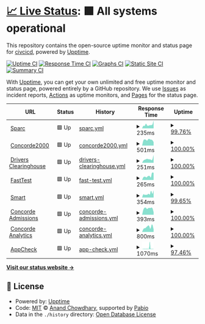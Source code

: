# [📈 Live Status](https://civcicd.github.io/uptime-monitor-commercial): <!--live status--> **🟩 All systems operational**

This repository contains the open-source uptime monitor and status page for [civcicd](https://civcicd.github.io/uptime-monitor-commercial), powered by [Upptime](https://github.com/upptime/upptime).

[![Uptime CI](https://github.com/civcicd/uptime-monitor-commercial/workflows/Uptime%20CI/badge.svg)](https://github.com/civcicd/uptime-monitor-commercial/actions?query=workflow%3A%22Uptime+CI%22)
[![Response Time CI](https://github.com/civcicd/uptime-monitor-commercial/workflows/Response%20Time%20CI/badge.svg)](https://github.com/civcicd/uptime-monitor-commercial/actions?query=workflow%3A%22Response+Time+CI%22)
[![Graphs CI](https://github.com/civcicd/uptime-monitor-commercial/workflows/Graphs%20CI/badge.svg)](https://github.com/civcicd/uptime-monitor-commercial/actions?query=workflow%3A%22Graphs+CI%22)
[![Static Site CI](https://github.com/civcicd/uptime-monitor-commercial/workflows/Static%20Site%20CI/badge.svg)](https://github.com/civcicd/uptime-monitor-commercial/actions?query=workflow%3A%22Static+Site+CI%22)
[![Summary CI](https://github.com/civcicd/uptime-monitor-commercial/workflows/Summary%20CI/badge.svg)](https://github.com/civcicd/uptime-monitor-commercial/actions?query=workflow%3A%22Summary+CI%22)

With [Upptime](https://upptime.js.org), you can get your own unlimited and free uptime monitor and status page, powered entirely by a GitHub repository. We use [Issues](https://github.com/civcicd/uptime-monitor-commercial/issues) as incident reports, [Actions](https://github.com/civcicd/uptime-monitor-commercial/actions) as uptime monitors, and [Pages](https://civcicd.github.io/uptime-monitor-commercial) for the status page.

<!--start: status pages-->
<!-- This summary is generated by Upptime (https://github.com/upptime/upptime) -->
<!-- Do not edit this manually, your changes will be overwritten -->
<!-- prettier-ignore -->
| URL | Status | History | Response Time | Uptime |
| --- | ------ | ------- | ------------- | ------ |
| <img alt="" src="https://icons.duckduckgo.com/ip3/sparc.concorde2000.com.ico" height="13"> [Sparc](https://sparc.concorde2000.com) | 🟩 Up | [sparc.yml](https://github.com/civcicd/uptime-monitor-commercial/commits/HEAD/history/sparc.yml) | <details><summary><img alt="Response time graph" src="./graphs/sparc/response-time-week.png" height="20"> 235ms</summary><br><a href="https://uptime.concorde2000.com/history/sparc"><img alt="Response time 302" src="https://img.shields.io/endpoint?url=https%3A%2F%2Fraw.githubusercontent.com%2Fcivcicd%2Fuptime-monitor-commercial%2FHEAD%2Fapi%2Fsparc%2Fresponse-time.json"></a><br><a href="https://uptime.concorde2000.com/history/sparc"><img alt="24-hour response time 368" src="https://img.shields.io/endpoint?url=https%3A%2F%2Fraw.githubusercontent.com%2Fcivcicd%2Fuptime-monitor-commercial%2FHEAD%2Fapi%2Fsparc%2Fresponse-time-day.json"></a><br><a href="https://uptime.concorde2000.com/history/sparc"><img alt="7-day response time 235" src="https://img.shields.io/endpoint?url=https%3A%2F%2Fraw.githubusercontent.com%2Fcivcicd%2Fuptime-monitor-commercial%2FHEAD%2Fapi%2Fsparc%2Fresponse-time-week.json"></a><br><a href="https://uptime.concorde2000.com/history/sparc"><img alt="30-day response time 298" src="https://img.shields.io/endpoint?url=https%3A%2F%2Fraw.githubusercontent.com%2Fcivcicd%2Fuptime-monitor-commercial%2FHEAD%2Fapi%2Fsparc%2Fresponse-time-month.json"></a><br><a href="https://uptime.concorde2000.com/history/sparc"><img alt="1-year response time 302" src="https://img.shields.io/endpoint?url=https%3A%2F%2Fraw.githubusercontent.com%2Fcivcicd%2Fuptime-monitor-commercial%2FHEAD%2Fapi%2Fsparc%2Fresponse-time-year.json"></a></details> | <details><summary><a href="https://uptime.concorde2000.com/history/sparc">99.76%</a></summary><a href="https://uptime.concorde2000.com/history/sparc"><img alt="All-time uptime 99.44%" src="https://img.shields.io/endpoint?url=https%3A%2F%2Fraw.githubusercontent.com%2Fcivcicd%2Fuptime-monitor-commercial%2FHEAD%2Fapi%2Fsparc%2Fuptime.json"></a><br><a href="https://uptime.concorde2000.com/history/sparc"><img alt="24-hour uptime 100.00%" src="https://img.shields.io/endpoint?url=https%3A%2F%2Fraw.githubusercontent.com%2Fcivcicd%2Fuptime-monitor-commercial%2FHEAD%2Fapi%2Fsparc%2Fuptime-day.json"></a><br><a href="https://uptime.concorde2000.com/history/sparc"><img alt="7-day uptime 99.76%" src="https://img.shields.io/endpoint?url=https%3A%2F%2Fraw.githubusercontent.com%2Fcivcicd%2Fuptime-monitor-commercial%2FHEAD%2Fapi%2Fsparc%2Fuptime-week.json"></a><br><a href="https://uptime.concorde2000.com/history/sparc"><img alt="30-day uptime 99.82%" src="https://img.shields.io/endpoint?url=https%3A%2F%2Fraw.githubusercontent.com%2Fcivcicd%2Fuptime-monitor-commercial%2FHEAD%2Fapi%2Fsparc%2Fuptime-month.json"></a><br><a href="https://uptime.concorde2000.com/history/sparc"><img alt="1-year uptime 99.44%" src="https://img.shields.io/endpoint?url=https%3A%2F%2Fraw.githubusercontent.com%2Fcivcicd%2Fuptime-monitor-commercial%2FHEAD%2Fapi%2Fsparc%2Fuptime-year.json"></a></details>
| <img alt="" src="https://icons.duckduckgo.com/ip3/www.concorde2000.com.ico" height="13"> [Concorde2000](https://www.concorde2000.com) | 🟩 Up | [concorde2000.yml](https://github.com/civcicd/uptime-monitor-commercial/commits/HEAD/history/concorde2000.yml) | <details><summary><img alt="Response time graph" src="./graphs/concorde2000/response-time-week.png" height="20"> 501ms</summary><br><a href="https://uptime.concorde2000.com/history/concorde2000"><img alt="Response time 512" src="https://img.shields.io/endpoint?url=https%3A%2F%2Fraw.githubusercontent.com%2Fcivcicd%2Fuptime-monitor-commercial%2FHEAD%2Fapi%2Fconcorde2000%2Fresponse-time.json"></a><br><a href="https://uptime.concorde2000.com/history/concorde2000"><img alt="24-hour response time 419" src="https://img.shields.io/endpoint?url=https%3A%2F%2Fraw.githubusercontent.com%2Fcivcicd%2Fuptime-monitor-commercial%2FHEAD%2Fapi%2Fconcorde2000%2Fresponse-time-day.json"></a><br><a href="https://uptime.concorde2000.com/history/concorde2000"><img alt="7-day response time 501" src="https://img.shields.io/endpoint?url=https%3A%2F%2Fraw.githubusercontent.com%2Fcivcicd%2Fuptime-monitor-commercial%2FHEAD%2Fapi%2Fconcorde2000%2Fresponse-time-week.json"></a><br><a href="https://uptime.concorde2000.com/history/concorde2000"><img alt="30-day response time 498" src="https://img.shields.io/endpoint?url=https%3A%2F%2Fraw.githubusercontent.com%2Fcivcicd%2Fuptime-monitor-commercial%2FHEAD%2Fapi%2Fconcorde2000%2Fresponse-time-month.json"></a><br><a href="https://uptime.concorde2000.com/history/concorde2000"><img alt="1-year response time 512" src="https://img.shields.io/endpoint?url=https%3A%2F%2Fraw.githubusercontent.com%2Fcivcicd%2Fuptime-monitor-commercial%2FHEAD%2Fapi%2Fconcorde2000%2Fresponse-time-year.json"></a></details> | <details><summary><a href="https://uptime.concorde2000.com/history/concorde2000">100.00%</a></summary><a href="https://uptime.concorde2000.com/history/concorde2000"><img alt="All-time uptime 70.03%" src="https://img.shields.io/endpoint?url=https%3A%2F%2Fraw.githubusercontent.com%2Fcivcicd%2Fuptime-monitor-commercial%2FHEAD%2Fapi%2Fconcorde2000%2Fuptime.json"></a><br><a href="https://uptime.concorde2000.com/history/concorde2000"><img alt="24-hour uptime 100.00%" src="https://img.shields.io/endpoint?url=https%3A%2F%2Fraw.githubusercontent.com%2Fcivcicd%2Fuptime-monitor-commercial%2FHEAD%2Fapi%2Fconcorde2000%2Fuptime-day.json"></a><br><a href="https://uptime.concorde2000.com/history/concorde2000"><img alt="7-day uptime 100.00%" src="https://img.shields.io/endpoint?url=https%3A%2F%2Fraw.githubusercontent.com%2Fcivcicd%2Fuptime-monitor-commercial%2FHEAD%2Fapi%2Fconcorde2000%2Fuptime-week.json"></a><br><a href="https://uptime.concorde2000.com/history/concorde2000"><img alt="30-day uptime 99.78%" src="https://img.shields.io/endpoint?url=https%3A%2F%2Fraw.githubusercontent.com%2Fcivcicd%2Fuptime-monitor-commercial%2FHEAD%2Fapi%2Fconcorde2000%2Fuptime-month.json"></a><br><a href="https://uptime.concorde2000.com/history/concorde2000"><img alt="1-year uptime 70.03%" src="https://img.shields.io/endpoint?url=https%3A%2F%2Fraw.githubusercontent.com%2Fcivcicd%2Fuptime-monitor-commercial%2FHEAD%2Fapi%2Fconcorde2000%2Fuptime-year.json"></a></details>
| <img alt="" src="https://icons.duckduckgo.com/ip3/www.driversclearinghouse.com.ico" height="13"> [Drivers Clearinghouse](https://www.driversclearinghouse.com) | 🟩 Up | [drivers-clearinghouse.yml](https://github.com/civcicd/uptime-monitor-commercial/commits/HEAD/history/drivers-clearinghouse.yml) | <details><summary><img alt="Response time graph" src="./graphs/drivers-clearinghouse/response-time-week.png" height="20"> 251ms</summary><br><a href="https://uptime.concorde2000.com/history/drivers-clearinghouse"><img alt="Response time 293" src="https://img.shields.io/endpoint?url=https%3A%2F%2Fraw.githubusercontent.com%2Fcivcicd%2Fuptime-monitor-commercial%2FHEAD%2Fapi%2Fdrivers-clearinghouse%2Fresponse-time.json"></a><br><a href="https://uptime.concorde2000.com/history/drivers-clearinghouse"><img alt="24-hour response time 396" src="https://img.shields.io/endpoint?url=https%3A%2F%2Fraw.githubusercontent.com%2Fcivcicd%2Fuptime-monitor-commercial%2FHEAD%2Fapi%2Fdrivers-clearinghouse%2Fresponse-time-day.json"></a><br><a href="https://uptime.concorde2000.com/history/drivers-clearinghouse"><img alt="7-day response time 251" src="https://img.shields.io/endpoint?url=https%3A%2F%2Fraw.githubusercontent.com%2Fcivcicd%2Fuptime-monitor-commercial%2FHEAD%2Fapi%2Fdrivers-clearinghouse%2Fresponse-time-week.json"></a><br><a href="https://uptime.concorde2000.com/history/drivers-clearinghouse"><img alt="30-day response time 260" src="https://img.shields.io/endpoint?url=https%3A%2F%2Fraw.githubusercontent.com%2Fcivcicd%2Fuptime-monitor-commercial%2FHEAD%2Fapi%2Fdrivers-clearinghouse%2Fresponse-time-month.json"></a><br><a href="https://uptime.concorde2000.com/history/drivers-clearinghouse"><img alt="1-year response time 293" src="https://img.shields.io/endpoint?url=https%3A%2F%2Fraw.githubusercontent.com%2Fcivcicd%2Fuptime-monitor-commercial%2FHEAD%2Fapi%2Fdrivers-clearinghouse%2Fresponse-time-year.json"></a></details> | <details><summary><a href="https://uptime.concorde2000.com/history/drivers-clearinghouse">100.00%</a></summary><a href="https://uptime.concorde2000.com/history/drivers-clearinghouse"><img alt="All-time uptime 99.99%" src="https://img.shields.io/endpoint?url=https%3A%2F%2Fraw.githubusercontent.com%2Fcivcicd%2Fuptime-monitor-commercial%2FHEAD%2Fapi%2Fdrivers-clearinghouse%2Fuptime.json"></a><br><a href="https://uptime.concorde2000.com/history/drivers-clearinghouse"><img alt="24-hour uptime 100.00%" src="https://img.shields.io/endpoint?url=https%3A%2F%2Fraw.githubusercontent.com%2Fcivcicd%2Fuptime-monitor-commercial%2FHEAD%2Fapi%2Fdrivers-clearinghouse%2Fuptime-day.json"></a><br><a href="https://uptime.concorde2000.com/history/drivers-clearinghouse"><img alt="7-day uptime 100.00%" src="https://img.shields.io/endpoint?url=https%3A%2F%2Fraw.githubusercontent.com%2Fcivcicd%2Fuptime-monitor-commercial%2FHEAD%2Fapi%2Fdrivers-clearinghouse%2Fuptime-week.json"></a><br><a href="https://uptime.concorde2000.com/history/drivers-clearinghouse"><img alt="30-day uptime 100.00%" src="https://img.shields.io/endpoint?url=https%3A%2F%2Fraw.githubusercontent.com%2Fcivcicd%2Fuptime-monitor-commercial%2FHEAD%2Fapi%2Fdrivers-clearinghouse%2Fuptime-month.json"></a><br><a href="https://uptime.concorde2000.com/history/drivers-clearinghouse"><img alt="1-year uptime 99.99%" src="https://img.shields.io/endpoint?url=https%3A%2F%2Fraw.githubusercontent.com%2Fcivcicd%2Fuptime-monitor-commercial%2FHEAD%2Fapi%2Fdrivers-clearinghouse%2Fuptime-year.json"></a></details>
| <img alt="" src="https://icons.duckduckgo.com/ip3/fasttest.concorde2000.com.ico" height="13"> [FastTest](https://fasttest.concorde2000.com/Login.aspx) | 🟩 Up | [fast-test.yml](https://github.com/civcicd/uptime-monitor-commercial/commits/HEAD/history/fast-test.yml) | <details><summary><img alt="Response time graph" src="./graphs/fast-test/response-time-week.png" height="20"> 265ms</summary><br><a href="https://uptime.concorde2000.com/history/fast-test"><img alt="Response time 302" src="https://img.shields.io/endpoint?url=https%3A%2F%2Fraw.githubusercontent.com%2Fcivcicd%2Fuptime-monitor-commercial%2FHEAD%2Fapi%2Ffast-test%2Fresponse-time.json"></a><br><a href="https://uptime.concorde2000.com/history/fast-test"><img alt="24-hour response time 390" src="https://img.shields.io/endpoint?url=https%3A%2F%2Fraw.githubusercontent.com%2Fcivcicd%2Fuptime-monitor-commercial%2FHEAD%2Fapi%2Ffast-test%2Fresponse-time-day.json"></a><br><a href="https://uptime.concorde2000.com/history/fast-test"><img alt="7-day response time 265" src="https://img.shields.io/endpoint?url=https%3A%2F%2Fraw.githubusercontent.com%2Fcivcicd%2Fuptime-monitor-commercial%2FHEAD%2Fapi%2Ffast-test%2Fresponse-time-week.json"></a><br><a href="https://uptime.concorde2000.com/history/fast-test"><img alt="30-day response time 302" src="https://img.shields.io/endpoint?url=https%3A%2F%2Fraw.githubusercontent.com%2Fcivcicd%2Fuptime-monitor-commercial%2FHEAD%2Fapi%2Ffast-test%2Fresponse-time-month.json"></a><br><a href="https://uptime.concorde2000.com/history/fast-test"><img alt="1-year response time 302" src="https://img.shields.io/endpoint?url=https%3A%2F%2Fraw.githubusercontent.com%2Fcivcicd%2Fuptime-monitor-commercial%2FHEAD%2Fapi%2Ffast-test%2Fresponse-time-year.json"></a></details> | <details><summary><a href="https://uptime.concorde2000.com/history/fast-test">100.00%</a></summary><a href="https://uptime.concorde2000.com/history/fast-test"><img alt="All-time uptime 99.50%" src="https://img.shields.io/endpoint?url=https%3A%2F%2Fraw.githubusercontent.com%2Fcivcicd%2Fuptime-monitor-commercial%2FHEAD%2Fapi%2Ffast-test%2Fuptime.json"></a><br><a href="https://uptime.concorde2000.com/history/fast-test"><img alt="24-hour uptime 100.00%" src="https://img.shields.io/endpoint?url=https%3A%2F%2Fraw.githubusercontent.com%2Fcivcicd%2Fuptime-monitor-commercial%2FHEAD%2Fapi%2Ffast-test%2Fuptime-day.json"></a><br><a href="https://uptime.concorde2000.com/history/fast-test"><img alt="7-day uptime 100.00%" src="https://img.shields.io/endpoint?url=https%3A%2F%2Fraw.githubusercontent.com%2Fcivcicd%2Fuptime-monitor-commercial%2FHEAD%2Fapi%2Ffast-test%2Fuptime-week.json"></a><br><a href="https://uptime.concorde2000.com/history/fast-test"><img alt="30-day uptime 99.87%" src="https://img.shields.io/endpoint?url=https%3A%2F%2Fraw.githubusercontent.com%2Fcivcicd%2Fuptime-monitor-commercial%2FHEAD%2Fapi%2Ffast-test%2Fuptime-month.json"></a><br><a href="https://uptime.concorde2000.com/history/fast-test"><img alt="1-year uptime 99.50%" src="https://img.shields.io/endpoint?url=https%3A%2F%2Fraw.githubusercontent.com%2Fcivcicd%2Fuptime-monitor-commercial%2FHEAD%2Fapi%2Ffast-test%2Fuptime-year.json"></a></details>
| <img alt="" src="https://icons.duckduckgo.com/ip3/smart.concorde2000.com.ico" height="13"> [Smart](https://smart.concorde2000.com) | 🟩 Up | [smart.yml](https://github.com/civcicd/uptime-monitor-commercial/commits/HEAD/history/smart.yml) | <details><summary><img alt="Response time graph" src="./graphs/smart/response-time-week.png" height="20"> 354ms</summary><br><a href="https://uptime.concorde2000.com/history/smart"><img alt="Response time 416" src="https://img.shields.io/endpoint?url=https%3A%2F%2Fraw.githubusercontent.com%2Fcivcicd%2Fuptime-monitor-commercial%2FHEAD%2Fapi%2Fsmart%2Fresponse-time.json"></a><br><a href="https://uptime.concorde2000.com/history/smart"><img alt="24-hour response time 482" src="https://img.shields.io/endpoint?url=https%3A%2F%2Fraw.githubusercontent.com%2Fcivcicd%2Fuptime-monitor-commercial%2FHEAD%2Fapi%2Fsmart%2Fresponse-time-day.json"></a><br><a href="https://uptime.concorde2000.com/history/smart"><img alt="7-day response time 354" src="https://img.shields.io/endpoint?url=https%3A%2F%2Fraw.githubusercontent.com%2Fcivcicd%2Fuptime-monitor-commercial%2FHEAD%2Fapi%2Fsmart%2Fresponse-time-week.json"></a><br><a href="https://uptime.concorde2000.com/history/smart"><img alt="30-day response time 410" src="https://img.shields.io/endpoint?url=https%3A%2F%2Fraw.githubusercontent.com%2Fcivcicd%2Fuptime-monitor-commercial%2FHEAD%2Fapi%2Fsmart%2Fresponse-time-month.json"></a><br><a href="https://uptime.concorde2000.com/history/smart"><img alt="1-year response time 416" src="https://img.shields.io/endpoint?url=https%3A%2F%2Fraw.githubusercontent.com%2Fcivcicd%2Fuptime-monitor-commercial%2FHEAD%2Fapi%2Fsmart%2Fresponse-time-year.json"></a></details> | <details><summary><a href="https://uptime.concorde2000.com/history/smart">99.65%</a></summary><a href="https://uptime.concorde2000.com/history/smart"><img alt="All-time uptime 99.49%" src="https://img.shields.io/endpoint?url=https%3A%2F%2Fraw.githubusercontent.com%2Fcivcicd%2Fuptime-monitor-commercial%2FHEAD%2Fapi%2Fsmart%2Fuptime.json"></a><br><a href="https://uptime.concorde2000.com/history/smart"><img alt="24-hour uptime 97.52%" src="https://img.shields.io/endpoint?url=https%3A%2F%2Fraw.githubusercontent.com%2Fcivcicd%2Fuptime-monitor-commercial%2FHEAD%2Fapi%2Fsmart%2Fuptime-day.json"></a><br><a href="https://uptime.concorde2000.com/history/smart"><img alt="7-day uptime 99.65%" src="https://img.shields.io/endpoint?url=https%3A%2F%2Fraw.githubusercontent.com%2Fcivcicd%2Fuptime-monitor-commercial%2FHEAD%2Fapi%2Fsmart%2Fuptime-week.json"></a><br><a href="https://uptime.concorde2000.com/history/smart"><img alt="30-day uptime 99.83%" src="https://img.shields.io/endpoint?url=https%3A%2F%2Fraw.githubusercontent.com%2Fcivcicd%2Fuptime-monitor-commercial%2FHEAD%2Fapi%2Fsmart%2Fuptime-month.json"></a><br><a href="https://uptime.concorde2000.com/history/smart"><img alt="1-year uptime 99.49%" src="https://img.shields.io/endpoint?url=https%3A%2F%2Fraw.githubusercontent.com%2Fcivcicd%2Fuptime-monitor-commercial%2FHEAD%2Fapi%2Fsmart%2Fuptime-year.json"></a></details>
| <img alt="" src="https://icons.duckduckgo.com/ip3/concordeadmissions.com.ico" height="13"> [Concorde Admissions](https://concordeadmissions.com) | 🟩 Up | [concorde-admissions.yml](https://github.com/civcicd/uptime-monitor-commercial/commits/HEAD/history/concorde-admissions.yml) | <details><summary><img alt="Response time graph" src="./graphs/concorde-admissions/response-time-week.png" height="20"> 393ms</summary><br><a href="https://uptime.concorde2000.com/history/concorde-admissions"><img alt="Response time 386" src="https://img.shields.io/endpoint?url=https%3A%2F%2Fraw.githubusercontent.com%2Fcivcicd%2Fuptime-monitor-commercial%2FHEAD%2Fapi%2Fconcorde-admissions%2Fresponse-time.json"></a><br><a href="https://uptime.concorde2000.com/history/concorde-admissions"><img alt="24-hour response time 296" src="https://img.shields.io/endpoint?url=https%3A%2F%2Fraw.githubusercontent.com%2Fcivcicd%2Fuptime-monitor-commercial%2FHEAD%2Fapi%2Fconcorde-admissions%2Fresponse-time-day.json"></a><br><a href="https://uptime.concorde2000.com/history/concorde-admissions"><img alt="7-day response time 393" src="https://img.shields.io/endpoint?url=https%3A%2F%2Fraw.githubusercontent.com%2Fcivcicd%2Fuptime-monitor-commercial%2FHEAD%2Fapi%2Fconcorde-admissions%2Fresponse-time-week.json"></a><br><a href="https://uptime.concorde2000.com/history/concorde-admissions"><img alt="30-day response time 394" src="https://img.shields.io/endpoint?url=https%3A%2F%2Fraw.githubusercontent.com%2Fcivcicd%2Fuptime-monitor-commercial%2FHEAD%2Fapi%2Fconcorde-admissions%2Fresponse-time-month.json"></a><br><a href="https://uptime.concorde2000.com/history/concorde-admissions"><img alt="1-year response time 386" src="https://img.shields.io/endpoint?url=https%3A%2F%2Fraw.githubusercontent.com%2Fcivcicd%2Fuptime-monitor-commercial%2FHEAD%2Fapi%2Fconcorde-admissions%2Fresponse-time-year.json"></a></details> | <details><summary><a href="https://uptime.concorde2000.com/history/concorde-admissions">100.00%</a></summary><a href="https://uptime.concorde2000.com/history/concorde-admissions"><img alt="All-time uptime 70.04%" src="https://img.shields.io/endpoint?url=https%3A%2F%2Fraw.githubusercontent.com%2Fcivcicd%2Fuptime-monitor-commercial%2FHEAD%2Fapi%2Fconcorde-admissions%2Fuptime.json"></a><br><a href="https://uptime.concorde2000.com/history/concorde-admissions"><img alt="24-hour uptime 100.00%" src="https://img.shields.io/endpoint?url=https%3A%2F%2Fraw.githubusercontent.com%2Fcivcicd%2Fuptime-monitor-commercial%2FHEAD%2Fapi%2Fconcorde-admissions%2Fuptime-day.json"></a><br><a href="https://uptime.concorde2000.com/history/concorde-admissions"><img alt="7-day uptime 100.00%" src="https://img.shields.io/endpoint?url=https%3A%2F%2Fraw.githubusercontent.com%2Fcivcicd%2Fuptime-monitor-commercial%2FHEAD%2Fapi%2Fconcorde-admissions%2Fuptime-week.json"></a><br><a href="https://uptime.concorde2000.com/history/concorde-admissions"><img alt="30-day uptime 99.78%" src="https://img.shields.io/endpoint?url=https%3A%2F%2Fraw.githubusercontent.com%2Fcivcicd%2Fuptime-monitor-commercial%2FHEAD%2Fapi%2Fconcorde-admissions%2Fuptime-month.json"></a><br><a href="https://uptime.concorde2000.com/history/concorde-admissions"><img alt="1-year uptime 70.04%" src="https://img.shields.io/endpoint?url=https%3A%2F%2Fraw.githubusercontent.com%2Fcivcicd%2Fuptime-monitor-commercial%2FHEAD%2Fapi%2Fconcorde-admissions%2Fuptime-year.json"></a></details>
| <img alt="" src="https://icons.duckduckgo.com/ip3/concordeanalytics.com.ico" height="13"> [Concorde Analytics](https://concordeanalytics.com) | 🟩 Up | [concorde-analytics.yml](https://github.com/civcicd/uptime-monitor-commercial/commits/HEAD/history/concorde-analytics.yml) | <details><summary><img alt="Response time graph" src="./graphs/concorde-analytics/response-time-week.png" height="20"> 800ms</summary><br><a href="https://uptime.concorde2000.com/history/concorde-analytics"><img alt="Response time 652" src="https://img.shields.io/endpoint?url=https%3A%2F%2Fraw.githubusercontent.com%2Fcivcicd%2Fuptime-monitor-commercial%2FHEAD%2Fapi%2Fconcorde-analytics%2Fresponse-time.json"></a><br><a href="https://uptime.concorde2000.com/history/concorde-analytics"><img alt="24-hour response time 529" src="https://img.shields.io/endpoint?url=https%3A%2F%2Fraw.githubusercontent.com%2Fcivcicd%2Fuptime-monitor-commercial%2FHEAD%2Fapi%2Fconcorde-analytics%2Fresponse-time-day.json"></a><br><a href="https://uptime.concorde2000.com/history/concorde-analytics"><img alt="7-day response time 800" src="https://img.shields.io/endpoint?url=https%3A%2F%2Fraw.githubusercontent.com%2Fcivcicd%2Fuptime-monitor-commercial%2FHEAD%2Fapi%2Fconcorde-analytics%2Fresponse-time-week.json"></a><br><a href="https://uptime.concorde2000.com/history/concorde-analytics"><img alt="30-day response time 691" src="https://img.shields.io/endpoint?url=https%3A%2F%2Fraw.githubusercontent.com%2Fcivcicd%2Fuptime-monitor-commercial%2FHEAD%2Fapi%2Fconcorde-analytics%2Fresponse-time-month.json"></a><br><a href="https://uptime.concorde2000.com/history/concorde-analytics"><img alt="1-year response time 652" src="https://img.shields.io/endpoint?url=https%3A%2F%2Fraw.githubusercontent.com%2Fcivcicd%2Fuptime-monitor-commercial%2FHEAD%2Fapi%2Fconcorde-analytics%2Fresponse-time-year.json"></a></details> | <details><summary><a href="https://uptime.concorde2000.com/history/concorde-analytics">100.00%</a></summary><a href="https://uptime.concorde2000.com/history/concorde-analytics"><img alt="All-time uptime 100.00%" src="https://img.shields.io/endpoint?url=https%3A%2F%2Fraw.githubusercontent.com%2Fcivcicd%2Fuptime-monitor-commercial%2FHEAD%2Fapi%2Fconcorde-analytics%2Fuptime.json"></a><br><a href="https://uptime.concorde2000.com/history/concorde-analytics"><img alt="24-hour uptime 100.00%" src="https://img.shields.io/endpoint?url=https%3A%2F%2Fraw.githubusercontent.com%2Fcivcicd%2Fuptime-monitor-commercial%2FHEAD%2Fapi%2Fconcorde-analytics%2Fuptime-day.json"></a><br><a href="https://uptime.concorde2000.com/history/concorde-analytics"><img alt="7-day uptime 100.00%" src="https://img.shields.io/endpoint?url=https%3A%2F%2Fraw.githubusercontent.com%2Fcivcicd%2Fuptime-monitor-commercial%2FHEAD%2Fapi%2Fconcorde-analytics%2Fuptime-week.json"></a><br><a href="https://uptime.concorde2000.com/history/concorde-analytics"><img alt="30-day uptime 100.00%" src="https://img.shields.io/endpoint?url=https%3A%2F%2Fraw.githubusercontent.com%2Fcivcicd%2Fuptime-monitor-commercial%2FHEAD%2Fapi%2Fconcorde-analytics%2Fuptime-month.json"></a><br><a href="https://uptime.concorde2000.com/history/concorde-analytics"><img alt="1-year uptime 100.00%" src="https://img.shields.io/endpoint?url=https%3A%2F%2Fraw.githubusercontent.com%2Fcivcicd%2Fuptime-monitor-commercial%2FHEAD%2Fapi%2Fconcorde-analytics%2Fuptime-year.json"></a></details>
| <img alt="" src="https://icons.duckduckgo.com/ip3/www09.8f7.com.ico" height="13"> [AppCheck](https://www09.8f7.com) | 🟩 Up | [app-check.yml](https://github.com/civcicd/uptime-monitor-commercial/commits/HEAD/history/app-check.yml) | <details><summary><img alt="Response time graph" src="./graphs/app-check/response-time-week.png" height="20"> 1070ms</summary><br><a href="https://uptime.concorde2000.com/history/app-check"><img alt="Response time 857" src="https://img.shields.io/endpoint?url=https%3A%2F%2Fraw.githubusercontent.com%2Fcivcicd%2Fuptime-monitor-commercial%2FHEAD%2Fapi%2Fapp-check%2Fresponse-time.json"></a><br><a href="https://uptime.concorde2000.com/history/app-check"><img alt="24-hour response time 264" src="https://img.shields.io/endpoint?url=https%3A%2F%2Fraw.githubusercontent.com%2Fcivcicd%2Fuptime-monitor-commercial%2FHEAD%2Fapi%2Fapp-check%2Fresponse-time-day.json"></a><br><a href="https://uptime.concorde2000.com/history/app-check"><img alt="7-day response time 1070" src="https://img.shields.io/endpoint?url=https%3A%2F%2Fraw.githubusercontent.com%2Fcivcicd%2Fuptime-monitor-commercial%2FHEAD%2Fapi%2Fapp-check%2Fresponse-time-week.json"></a><br><a href="https://uptime.concorde2000.com/history/app-check"><img alt="30-day response time 456" src="https://img.shields.io/endpoint?url=https%3A%2F%2Fraw.githubusercontent.com%2Fcivcicd%2Fuptime-monitor-commercial%2FHEAD%2Fapi%2Fapp-check%2Fresponse-time-month.json"></a><br><a href="https://uptime.concorde2000.com/history/app-check"><img alt="1-year response time 857" src="https://img.shields.io/endpoint?url=https%3A%2F%2Fraw.githubusercontent.com%2Fcivcicd%2Fuptime-monitor-commercial%2FHEAD%2Fapi%2Fapp-check%2Fresponse-time-year.json"></a></details> | <details><summary><a href="https://uptime.concorde2000.com/history/app-check">97.46%</a></summary><a href="https://uptime.concorde2000.com/history/app-check"><img alt="All-time uptime 97.88%" src="https://img.shields.io/endpoint?url=https%3A%2F%2Fraw.githubusercontent.com%2Fcivcicd%2Fuptime-monitor-commercial%2FHEAD%2Fapi%2Fapp-check%2Fuptime.json"></a><br><a href="https://uptime.concorde2000.com/history/app-check"><img alt="24-hour uptime 97.19%" src="https://img.shields.io/endpoint?url=https%3A%2F%2Fraw.githubusercontent.com%2Fcivcicd%2Fuptime-monitor-commercial%2FHEAD%2Fapi%2Fapp-check%2Fuptime-day.json"></a><br><a href="https://uptime.concorde2000.com/history/app-check"><img alt="7-day uptime 97.46%" src="https://img.shields.io/endpoint?url=https%3A%2F%2Fraw.githubusercontent.com%2Fcivcicd%2Fuptime-monitor-commercial%2FHEAD%2Fapi%2Fapp-check%2Fuptime-week.json"></a><br><a href="https://uptime.concorde2000.com/history/app-check"><img alt="30-day uptime 96.84%" src="https://img.shields.io/endpoint?url=https%3A%2F%2Fraw.githubusercontent.com%2Fcivcicd%2Fuptime-monitor-commercial%2FHEAD%2Fapi%2Fapp-check%2Fuptime-month.json"></a><br><a href="https://uptime.concorde2000.com/history/app-check"><img alt="1-year uptime 97.88%" src="https://img.shields.io/endpoint?url=https%3A%2F%2Fraw.githubusercontent.com%2Fcivcicd%2Fuptime-monitor-commercial%2FHEAD%2Fapi%2Fapp-check%2Fuptime-year.json"></a></details>

<!--end: status pages-->

[**Visit our status website →**](https://civcicd.github.io/uptime-monitor-commercial)

## 📄 License

- Powered by: [Upptime](https://github.com/upptime/upptime)
- Code: [MIT](./LICENSE) © [Anand Chowdhary](https://anandchowdhary.com), supported by [Pabio](https://pabio.com)
- Data in the `./history` directory: [Open Database License](https://opendatacommons.org/licenses/odbl/1-0/)
